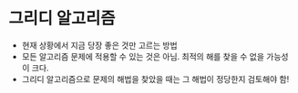# 그리디 알고리즘
- 현재 상황에서 지금 당장 좋은 것만 고르는 방법
- 모든 알고리즘 문제에 적용할 수 있는 것은 아님. 최적의 해를 찾을 수 없을 가능성이 크다.
- 그리디 알고리즘으로 문제의 해법을 찾았을 때는 그 해법이 정당한지 검토해야 함!